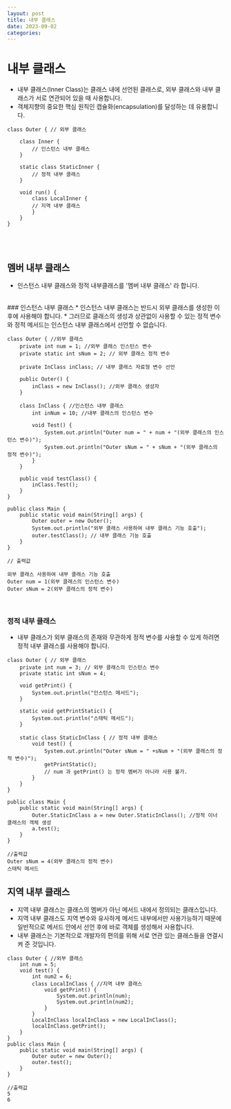 ```yaml
---
layout: post
title: 내부 클래스
date: 2023-09-02
categories:
---
```

# 내부 클래스
* 내부 클래스(Inner Class)는 클래스 내에 선언된 클래스로, 외부 클래스와 내부 클래스가 서로 연관되어 있을 때 사용합니다.
* 객체지향의 중요한 핵심 원칙인 캡슐화(encapsulation)를 달성하는 데 유용합니다. 

```
class Outer { // 외부 클래스
	
	class Inner {
		// 인스턴스 내부 클래스	
	}
	
	static class StaticInner {
		// 정적 내부 클래스
	}

	void run() {
		class LocalInner {
		// 지역 내부 클래스
		}
	}
} 
```

<br/><br/>

## 멤버 내부 클래스
* 인스턴스 내부 클래스와 정적 내부클래스를 '멤버 내부 클래스' 라 합니다.

<br>
### 인스턴스 내부 클래스
* 인스턴스 내부 클래스는 반드시 외부 클래스를 생성한 이후에 사용해야 합니다.
* 그러므로 클래스의 생성과 상관없이 사용할 수 있는 정적 변수와 정적 메서드는 인스턴스 내부 클래스에서 선언할 수 없습니다.

```
class Outer { //외부 클래스
    private int num = 1; //외부 클래스 인스턴스 변수
    private static int sNum = 2; // 외부 클래스 정적 변수

    private InClass inClass; // 내부 클래스 자료형 변수 선언

    public Outer() {
        inClass = new InClass(); //외부 클래스 생성자
    }

    class InClass { //인스턴스 내부 클래스
        int inNum = 10; //내부 클래스의 인스턴스 변수

        void Test() {
            System.out.println("Outer num = " + num + "(외부 클래스의 인스턴스 변수)");
            System.out.println("Outer sNum = " + sNum + "(외부 클래스의 정적 변수)");
        }
    }

    public void testClass() {
        inClass.Test();
    }
}

public class Main {
    public static void main(String[] args) {
        Outer outer = new Outer();
        System.out.println("외부 클래스 사용하여 내부 클래스 기능 호출");
        outer.testClass(); // 내부 클래스 기능 호출
    }
}

// 출력값

외부 클래스 사용하여 내부 클래스 기능 호출
Outer num = 1(외부 클래스의 인스턴스 변수)
Outer sNum = 2(외부 클래스의 정적 변수)
```

<br/>

### 정적 내부 클래스
* 내부 클래스가 외부 클래스의 존재와 무관하게 정적 변수를 사용할 수 있게 하려면 정적 내부 클래스를 사용해야 합니다.

```
class Outer { // 외부 클래스
    private int num = 3; // 외부 클래스의 인스턴스 변수
    private static int sNum = 4;

    void getPrint() {
        System.out.println("인스턴스 메서드");
    }

    static void getPrintStatic() {
        System.out.println("스태틱 메서드");
    }

    static class StaticInClass { // 정적 내부 클래스
        void test() {
            System.out.println("Outer sNum = " +sNum + "(외부 클래스의 정적 변수)");
            getPrintStatic();
            // num 과 getPrint() 는 정적 멤버가 아니라 사용 불가.
        }
    }
}

public class Main {
    public static void main(String[] args) {
        Outer.StaticInClass a = new Outer.StaticInClass(); //정적 이너 클래스의 객체 생성
        a.test();
    }
}

//출력값
Outer sNum = 4(외부 클래스의 정적 변수)
스태틱 메서드
```


## 지역 내부 클래스
* 지역 내부 클래스는 클래스의 멤버가 아닌 메서드 내에서 정의되는 클래스입니다.
* 지역 내부 클래스도 지역 변수와 유사하게 메서드 내부에서만 사용가능하기 때문에 일반적으로 메서드 안에서 선언 후에 바로 객체를 생성해서 사용합니다.
* 내부 클래스는 기본적으로 개발자의 편의를 위해 서로 연관 있는 클래스들을 연결시켜 준 것입니다.

```
class Outer { //외부 클래스
    int num = 5;
    void test() {
        int num2 = 6;
        class LocalInClass { //지역 내부 클래스
            void getPrint() {
                System.out.println(num);
                System.out.println(num2);
            }
        }
        LocalInClass localInClass = new LocalInClass();
        localInClass.getPrint();
    }
}
public class Main {
    public static void main(String[] args) {
        Outer outer = new Outer();
        outer.test();
    }
}

//출력값
5
6
```
